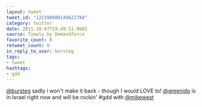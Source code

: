 ```yaml
---
layout: tweet
tweet_id: "122398080149622784"
category: twitter
date: 2011-10-07T19:49:11.000Z
source: Timely by Demandforce
favorite_count: 0
retweet_count: 0
in_reply_to_user: bursteg
tags:
- tweet
hashtags:
- gdd
---
```


[@bursteg](https://twitter.com/@bursteg) sadly i won't make it back - though I would LOVE to!  [@greenido](https://twitter.com/@greenido) is in Israel right now and will be rockin' #gdd with [@mikewest](https://twitter.com/@mikewest)
